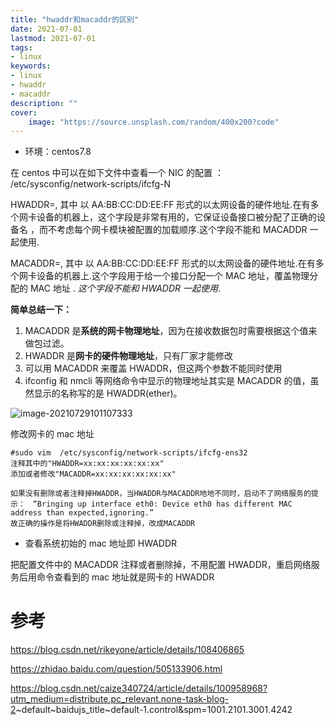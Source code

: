 ```yaml
---
title: "hwaddr和macaddr的区别" 
date: 2021-07-01
lastmod: 2021-07-01
tags: 
- linux
keywords:
- linux
- hwaddr
- macaddr
description: "" 
cover:
    image: "https://source.unsplash.com/random/400x200?code" 
---
```

- 环境：centos7.8

在 centos 中可以在如下文件中查看一个 NIC 的配置 ： /etc/sysconfig/network-scripts/ifcfg-N

HWADDR=, 其中 以 AA:BB:CC:DD:EE:FF 形式的以太网设备的硬件地址.在有多个网卡设备的机器上，这个字段是非常有用的，它保证设备接口被分配了正确的设备名 ，而不考虑每个网卡模块被配置的加载顺序.这个字段不能和 MACADDR 一起使用.

MACADDR=, 其中 以 AA:BB:CC:DD:EE:FF 形式的以太网设备的硬件地址.在有多个网卡设备的机器上.这个字段用于给一个接口分配一个 MAC 地址，覆盖物理分配的 MAC 地址 . *这个字段不能和 HWADDR 一起使用*.

**简单总结一下：**

1. MACADDR 是**系统的网卡物理地址**，因为在接收数据包时需要根据这个值来做包过滤。
2. HWADDR 是**网卡的硬件物理地址**，只有厂家才能修改
3. 可以用 MACADDR 来覆盖 HWADDR，但这两个参数不能同时使用
4. ifconfig 和 nmcli 等网络命令中显示的物理地址其实是 MACADDR 的值，虽然显示的名称写的是 HWADDR(ether)。

![image-20210729101107333](https://image.lvbibir.cn/blog/image-20210729101107333.png)

修改网卡的 mac 地址

```textile
#sudo vim  /etc/sysconfig/network-scripts/ifcfg-ens32
注释其中的"HWADDR=xx:xx:xx:xx:xx:xx"
添加或者修改"MACADDR=xx:xx:xx:xx:xx:xx"
 
如果没有删除或者注释掉HWADDR，当HWADDR与MACADDR地地不同时，启动不了网络服务的提示：　“Bringing up interface eth0: Device eth0 has different MAC address than expected,ignoring.”
故正确的操作是将HWADDR删除或注释掉，改成MACADDR
```

- 查看系统初始的 mac 地址即 HWADDR

把配置文件中的 MACADDR 注释或者删除掉，不用配置 HWADDR，重启网络服务后用命令查看到的 mac 地址就是网卡的 HWADDR

# 参考

<https://blog.csdn.net/rikeyone/article/details/108406865>

<https://zhidao.baidu.com/question/505133906.html>

<https://blog.csdn.net/caize340724/article/details/100958968?utm_medium=distribute.pc_relevant.none-task-blog-2>~default~baidujs_title~default-1.control&spm=1001.2101.3001.4242
